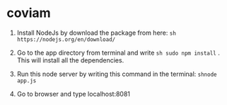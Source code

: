 # coviam

1. Install NodeJs by download the package from here: 
    ```sh https://nodejs.org/en/download/ ```

2. Go to the app directory from terminal and write
    ```sh sudo npm install``` .
  This will install all the dependencies.

3. Run this node server by writing this command in the terminal:
    ```shnode app.js ```

4. Go to browser and type localhost:8081
